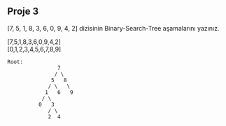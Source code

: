 ## Proje 3
[7, 5, 1, 8, 3, 6, 0, 9, 4, 2] dizisinin Binary-Search-Tree aşamalarını yazınız.

[7,5,1,8,3,6,0,9,4,2]  
[0,1,2,3,4,5,6,7,8,9]

```
Root: 
                7
               / \
              5   8
             / \   \
            1   6   9
           / \   
          0   3
             / \
             2  4
```
